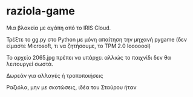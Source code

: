 # raziola-game
Μια βλακεία με αγάπη από το IRIS Cloud.

Τρέξτε το gg.py στο Python με μόνη απαίτηση την μηχανή pygame (δεν είμαστε Microsoft, τι να ζητήσουμε, το TPM 2.0 looooool)

Το αρχείο 2065.jpg πρέπει να υπάρχει αλλιώς το παιχνίδι δεν θα λειτουργεί σωστά.


Δωρεάν για αλλαγές ή τροποποιήσεις













Ραζιόλα, μην με σκοτώσεις, ιδέα του Σταύρου ήταν

